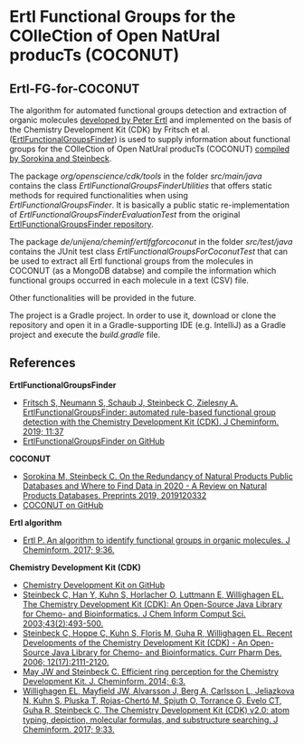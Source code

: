 # Ertl Functional Groups for the COlleCtion of Open NatUral producTs (COCONUT)
## Ertl-FG-for-COCONUT
The algorithm for automated functional groups detection and extraction of organic molecules 
[developed by Peter Ertl](https://doi.org/10.1186/s13321-017-0225-z) and implemented on the basis of the 
Chemistry Development Kit (CDK) by Fritsch et al. ([ErtlFunctionalGroupsFinder](https://doi.org/10.1186/s13321-019-0361-8)) 
is used to supply information about functional groups for the COlleCtion of Open NatUral producTs (COCONUT) [compiled 
by Sorokina and Steinbeck](https://www.preprints.org/manuscript/201912.0332/v1).

The package <i>org/openscience/cdk/tools</i> in the folder <i>src/main/java</i> contains the class 
<i>ErtlFunctionalGroupsFinderUtilities</i> that offers static methods for required functionalities when using 
<i>ErtlFunctionalGroupsFinder</i>. It is basically a public static re-implementation of 
<i>ErtlFunctionalGroupsFinderEvaluationTest</i> from the original 
[ErtlFunctionalGroupsFinder repository](https://www.github.com/zielesny/ErtlFunctionalGroupsFinder).

The package <i>de/unijena/cheminf/ertlfgforcoconut</i> in the folder <i>src/test/java</i> contains the JUnit test class
<i>ErtlFunctionalGroupsForCoconutTest</i> that can be used to extract all Ertl functional groups from the molecules in 
COCONUT (as a MongoDB databse) and compile the information which functional groups occurred in each molecule in a text 
(CSV) file.

Other functionalities will be provided in the future.

The project is a Gradle project. In order to use it, download or clone the repository and open it in a Gradle-supporting 
IDE (e.g. IntelliJ) as a Gradle project and execute the <i>build.gradle</i> file.

## References
**ErtlFunctionalGroupsFinder**
* [Fritsch S, Neumann S, Schaub J, Steinbeck C, Zielesny A. ErtlFunctionalGroupsFinder: automated rule-based functional group detection with the Chemistry Development Kit (CDK). J Cheminform. 2019; 11:37](https://doi.org/10.1186/s13321-019-0361-8)
* [ErtlFunctionalGroupsFinder on GitHub](https://www.github.com/zielesny/ErtlFunctionalGroupsFinder)

**COCONUT**
* [Sorokina M, Steinbeck C. On the Redundancy of Natural Products Public Databases and Where to Find Data in 2020 - A Review on Natural Products Databases. Preprints 2019, 2019120332](https://www.doi.org/10.20944/preprints201912.0332.v1)
* [COCONUT on GitHub](https://github.com/mSorok/COCONUT)

**Ertl algorithm**
* [Ertl P. An algorithm to identify functional groups in organic molecules. J Cheminform. 2017; 9:36.](https://doi.org/10.1186/s13321-017-0225-z)

**Chemistry Development Kit (CDK)**
* [Chemistry Development Kit on GitHub](https://cdk.github.io/)
* [Steinbeck C, Han Y, Kuhn S, Horlacher O, Luttmann E, Willighagen EL. The Chemistry Development Kit (CDK): An Open-Source Java Library for Chemo- and Bioinformatics. J Chem Inform Comput Sci. 2003;43(2):493-500.](https://dx.doi.org/10.1021%2Fci025584y)
* [Steinbeck C, Hoppe C, Kuhn S, Floris M, Guha R, Willighagen EL. Recent Developments of the Chemistry Development Kit (CDK) - An Open-Source Java Library for Chemo- and Bioinformatics. Curr Pharm Des. 2006; 12(17):2111-2120.](https://doi.org/10.2174/138161206777585274)
* [May JW and Steinbeck C. Efficient ring perception for the Chemistry Development Kit. J. Cheminform. 2014; 6:3.](https://dx.doi.org/10.1186%2F1758-2946-6-3)
* [Willighagen EL, Mayfield JW, Alvarsson J, Berg A, Carlsson L, Jeliazkova N, Kuhn S, Pluska T, Rojas-Chertó M, Spjuth O, Torrance G, Evelo CT, Guha R, Steinbeck C, The Chemistry Development Kit (CDK) v2.0: atom typing, depiction, molecular formulas, and substructure searching. J Cheminform. 2017; 9:33.](https://doi.org/10.1186/s13321-017-0220-4)